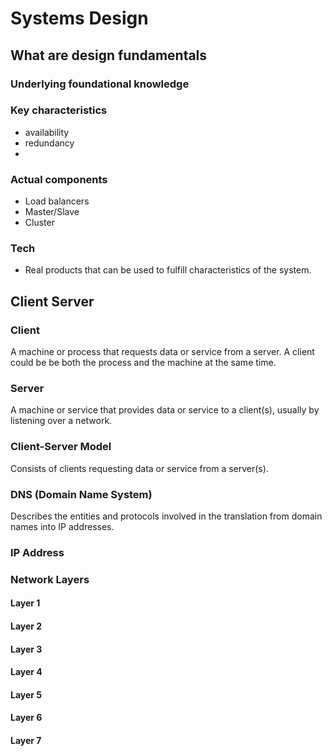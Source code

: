# Systems Design

## What are design fundamentals

### Underlying foundational knowledge
### Key characteristics
* availability
* redundancy
* 
### Actual components
* Load balancers
* Master/Slave
* Cluster
### Tech
* Real products that can be used to fulfill characteristics of the system.

## Client Server

### Client
A machine or process that requests data or service from a server.
A client could be be both the process and the machine at the same time.

### Server
A machine or service that provides data or service to a client(s), usually by listening over a network.

### Client-Server Model
Consists of clients requesting data or service from a server(s).

### DNS (Domain Name System)
Describes the entities and protocols involved in the translation from domain names into IP addresses.

### IP Address

### Network Layers

#### Layer 1
#### Layer 2
#### Layer 3
#### Layer 4
#### Layer 5
#### Layer 6
#### Layer 7
